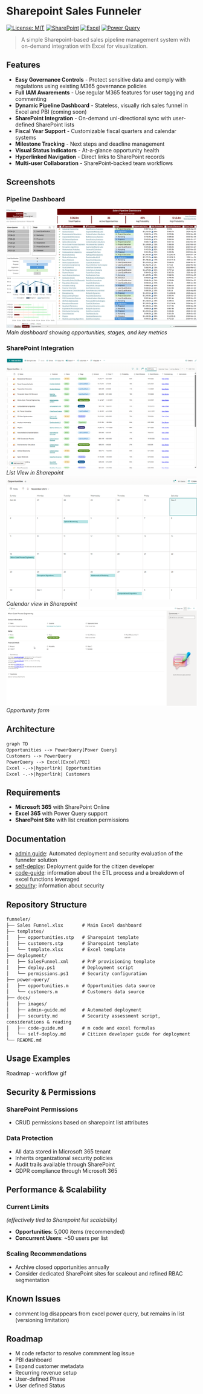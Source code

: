 # Sharepoint Sales Funneler

[![License: MIT](https://img.shields.io/badge/License-MIT-yellow.svg)](https://opensource.org/licenses/MIT)
[![SharePoint](https://img.shields.io/badge/SharePoint-Online-blue.svg)](https://www.microsoft.com/sharepoint)
[![Excel](https://img.shields.io/badge/Excel-365-green.svg)](https://www.microsoft.com/excel)
[![Power Query](https://img.shields.io/badge/Power%20Query-Enabled-orange.svg)](https://powerquery.microsoft.com/)

> A simple Sharepoint-based sales pipeline management system with on-demand integration with Excel for visualization.  


## Features

- **Easy Governance Controls** - Protect sensitive data and comply with regulations using existing M365 governance policies
- **Full IAM Awarements** - Use regular M365 features for user tagging and commenting
- **Dynamic Pipeline Dashboard** - Stateless, visually rich sales funnel in Excel and PBI (coming soon)
- **SharePoint Integration** - On-demand uni-directional sync with user-defined SharePoint lists
- **Fiscal Year Support** - Customizable fiscal quarters and calendar systems
- **Milestone Tracking** - Next steps and deadline management
- **Visual Status Indicators** - At-a-glance opportunity health
- **Hyperlinked Navigation** - Direct links to SharePoint records
- **Multi-user Collaboration** - SharePoint-backed team workflows

## Screenshots

### Pipeline Dashboard
![Pipeline Dashboard](docs/images/dashboard.png)
*Main dashboard showing opportunities, stages, and key metrics*

### SharePoint Integration
![Sharepoint List View](docs/images/opportunityList.png)
*List View in Sharepoint*
![SharePoint Calendar View](docs/images/calendarview.png)
*Calendar view in Sharepoint*
![SharePoint Opportunity Form](docs/images/opportunityform.png)
*Opportunity form*


## Architecture

```mermaid
graph TD
Opportunities --> PowerQuery[Power Query] 
Customers --> PowerQuery
PowerQuery --> Excel[Excel/PBI]
Excel -.->|hyperlink| Opportunities
Excel -.->|hyperlink| Customers
```

## Requirements

- **Microsoft 365** with SharePoint Online
- **Excel 365** with Power Query support
- **SharePoint Site** with list creation permissions

## Documentation
- [admin guide](./docs/admin-guide.md): Automated deployment and security evaluation of the funneler solution
- [self-deploy](./docs/self-deploy.md): Deployment guide for the citizen developer
- [code-guide](./docs/code-guide.md): information about the ETL process and a breakdown of excel functions leveraged
- [security](./docs/security.md): information about security

## Repository Structure

```
funneler/
├── Sales Funnel.xlsx       # Main Excel dashboard
├── templates/
│   ├── opportunities.stp   # Sharepoint template
│   ├── customers.stp       # Sharepoint template
│   └── template.xlsx       # Excel template
├── deployment/
│   ├── SalesFunnel.xml     # PnP provisioning template
│   ├── deploy.ps1          # Deployment script
│   └── permissions.ps1     # Security configuration
├── power-query/
│   ├── opportunities.m     # Opportunities data source
│   └── customers.m         # Customers data source
├── docs/
│   ├── images/
│   ├── admin-guide.md      # Automated deployment
│   ├── security.md         # Security assessment script, considerations & reading
│   ├── code-guide.md       # m code and excel formulas
│   └── self-deploy.md      # Citizen developer guide for deployment
└── README.md
```

## Usage Examples
Roadmap - workflow gif

## Security & Permissions

### SharePoint Permissions
- CRUD permissions based on sharepoint list attributes

### Data Protection
- All data stored in Microsoft 365 tenant
- Inherits organizational security policies
- Audit trails available through SharePoint
- GDPR compliance through Microsoft 365

## Performance & Scalability

### Current Limits 
*(effectively tied to Sharepoint list scalability)*
- **Opportunities**: 5,000 items (recommended)
- **Concurrent Users**: ~50 users per list

### Scaling Recommendations
- Archive closed opportunities annually
- Consider dedicated SharePoint sites for scaleout and refined RBAC segmentation

## Known Issues
- comment log disappears from excel power query, but remains in list (versioning limitation)

## Roadmap
- M code refactor to resolve commment log issue
- PBI dashboard
- Expand customer metadata
- Recurring revenue setup
- User-defined Phase
- User defined Status